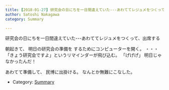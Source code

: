 ```yaml
---
title: [2018-01-27] 研究会の日にちを一日間違えていた---あわててレジュメをつくって、出席する
author: Satoshi Nakagawa
category: Summary

---
```


研究会の日にちを一日間違えていた---あわててレジュメをつくって、出席する

 朝起きて、
明日の研究会の準備を
するためにコンピューターを開く。
・・・「きょう研究会ですよ」というリマインダーが飛び込む。
「げげげ」
明日じゃなかったんだ！

<!--more-->

 あわてて準備して、
民博に出掛ける。
なんとか無難にこなした。

- Category: [Summary](https://merapano.github.io/categories.html#Summary)

